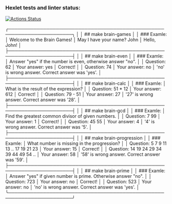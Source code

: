 ### Hexlet tests and linter status:
[![Actions Status](https://github.com/UotanKlein/frontend-project-44/actions/workflows/hexlet-check.yml/badge.svg)](https://github.com/UotanKlein/frontend-project-44/actions)

╭──────────────────────────────────────────────────────────────────────╮
│
│    ## make brain-games
│
│    ### Examle:
│    Welcome to the Brain Games!
│    May I have your name? John
│    Hello, John!
│
├──────────────────────────────────────────────────────────────────────┤
│
│    ## make brain-even
│
│    ### Examle:
│    Answer "yes" if the number is even, otherwise answer "no".
│
│    Question: 62
│    Your answer: yes
│    Correct!
│
│    Question: 74
│    Your answer: no
│    'no' is wrong answer. Correct answer was 'yes'.
│
├──────────────────────────────────────────────────────────────────────┤
│
│    ## make brain-calc
│
│    ### Examle:
│    What is the result of the expression?
│
│    Question: 51 * 12
│    Your answer: 612
│    Correct!
│
│    Question: 79 - 51
│    Your answer: 27
│    '27' is wrong answer. Correct answer was '28'.
│
├──────────────────────────────────────────────────────────────────────┤
│
│    ## make brain-gcd
│
│    ### Examle:
│    Find the greatest common divisor of given numbers.
│
│    Question: 7 99
│    Your answer: 1
│    Correct!
│
│    Question: 45 55
│    Your answer: 4
│    '4' is wrong answer. Correct answer was '5'.
│
├──────────────────────────────────────────────────────────────────────┤
│
│    ## make brain-progression
│
│    ### Examle:
│    What number is missing in the progression?
│
│    Question: 5 7 9 11 13 .. 17 19 21 23
│    Your answer: 15
│    Correct!
│
│    Question: 14 19 24 29 34 39 44 49 54 ..
│    Your answer: 58
│    '58' is wrong answer. Correct answer was '59'.
│
├──────────────────────────────────────────────────────────────────────┤
│
│    ## make brain-prime
│
│    ### Examle:
│    Answer "yes" if given number is prime. Otherwise answer "no".
│
│    Question: 723
│    Your answer: no
│    Correct!
│
│    Question: 523
│    Your answer: no
│    'no' is wrong answer. Correct answer was 'yes'.
│
╰──────────────────────────────────────────────────────────────────────╯
